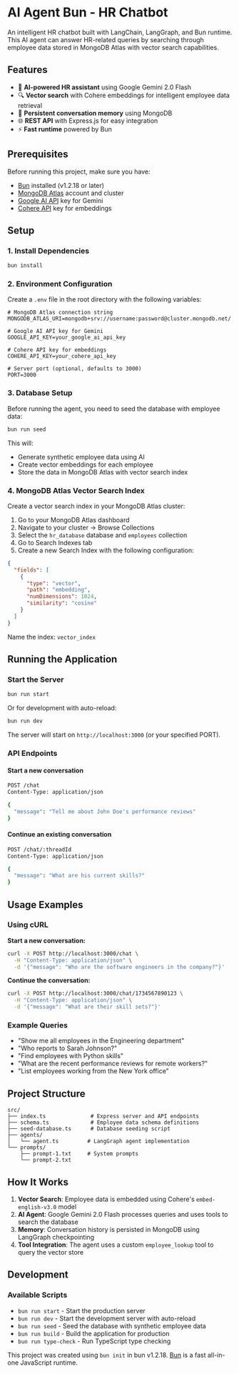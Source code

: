 # AI Agent Bun - HR Chatbot

An intelligent HR chatbot built with LangChain, LangGraph, and Bun runtime. This AI agent can answer HR-related queries by searching through employee data stored in MongoDB Atlas with vector search capabilities.

## Features

- 🤖 **AI-powered HR assistant** using Google Gemini 2.0 Flash
- 🔍 **Vector search** with Cohere embeddings for intelligent employee data retrieval
- 💾 **Persistent conversation memory** using MongoDB
- 🌐 **REST API** with Express.js for easy integration
- ⚡ **Fast runtime** powered by Bun

## Prerequisites

Before running this project, make sure you have:

- [Bun](https://bun.sh) installed (v1.2.18 or later)
- [MongoDB Atlas](https://www.mongodb.com/atlas) account and cluster
- [Google AI API](https://ai.google.dev/) key for Gemini
- [Cohere API](https://cohere.ai/) key for embeddings

## Setup

### 1. Install Dependencies

```bash
bun install
```

### 2. Environment Configuration

Create a `.env` file in the root directory with the following variables:

```env
# MongoDB Atlas connection string
MONGODB_ATLAS_URI=mongodb+srv://username:password@cluster.mongodb.net/

# Google AI API key for Gemini
GOOGLE_API_KEY=your_google_ai_api_key

# Cohere API key for embeddings
COHERE_API_KEY=your_cohere_api_key

# Server port (optional, defaults to 3000)
PORT=3000
```

### 3. Database Setup

Before running the agent, you need to seed the database with employee data:

```bash
bun run seed
```

This will:
- Generate synthetic employee data using AI
- Create vector embeddings for each employee
- Store the data in MongoDB Atlas with vector search index

### 4. MongoDB Atlas Vector Search Index

Create a vector search index in your MongoDB Atlas cluster:

1. Go to your MongoDB Atlas dashboard
2. Navigate to your cluster → Browse Collections
3. Select the `hr_database` database and `employees` collection
4. Go to Search Indexes tab
5. Create a new Search Index with the following configuration:

```json
{
  "fields": [
    {
      "type": "vector",
      "path": "embedding",
      "numDimensions": 1024,
      "similarity": "cosine"
    }
  ]
}
```

Name the index: `vector_index`

## Running the Application

### Start the Server

```bash
bun run start
```

Or for development with auto-reload:

```bash
bun run dev
```

The server will start on `http://localhost:3000` (or your specified PORT).

### API Endpoints

#### Start a new conversation
```bash
POST /chat
Content-Type: application/json

{
  "message": "Tell me about John Doe's performance reviews"
}
```

#### Continue an existing conversation
```bash
POST /chat/:threadId
Content-Type: application/json

{
  "message": "What are his current skills?"
}
```

## Usage Examples

### Using cURL

**Start a new conversation:**
```bash
curl -X POST http://localhost:3000/chat \
  -H "Content-Type: application/json" \
  -d '{"message": "Who are the software engineers in the company?"}'
```

**Continue the conversation:**
```bash
curl -X POST http://localhost:3000/chat/1734567890123 \
  -H "Content-Type: application/json" \
  -d '{"message": "What are their skill sets?"}'
```

### Example Queries

- "Show me all employees in the Engineering department"
- "Who reports to Sarah Johnson?"
- "Find employees with Python skills"
- "What are the recent performance reviews for remote workers?"
- "List employees working from the New York office"

## Project Structure

```
src/
├── index.ts              # Express server and API endpoints
├── schema.ts             # Employee data schema definitions
├── seed-database.ts      # Database seeding script
├── agents/
│   └── agent.ts         # LangGraph agent implementation
└── prompts/
    ├── prompt-1.txt     # System prompts
    └── prompt-2.txt
```

## How It Works

1. **Vector Search**: Employee data is embedded using Cohere's `embed-english-v3.0` model
2. **AI Agent**: Google Gemini 2.0 Flash processes queries and uses tools to search the database
3. **Memory**: Conversation history is persisted in MongoDB using LangGraph checkpointing
4. **Tool Integration**: The agent uses a custom `employee_lookup` tool to query the vector store

## Development

### Available Scripts

- `bun run start` - Start the production server
- `bun run dev` - Start the development server with auto-reload
- `bun run seed` - Seed the database with synthetic employee data
- `bun run build` - Build the application for production
- `bun run type-check` - Run TypeScript type checking

This project was created using `bun init` in bun v1.2.18. [Bun](https://bun.sh) is a fast all-in-one JavaScript runtime.
